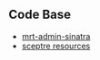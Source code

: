 ## Code Base
- [mrt-admin-sinatra](https://github.com/CDLUC3/mrt-admin-sinatra)
- [sceptre resources](https://github.com/CDLUC3/mrt-sceptre/tree/main/mrt-admin-sinatra)

